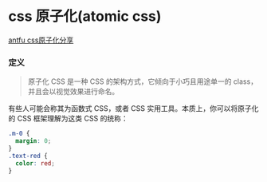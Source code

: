 # css 原子化(atomic css)

[antfu css原子化分享](https://antfu.me/posts/reimagine-atomic-css-zh)

### 定义

> 原子化 CSS 是一种 CSS 的架构方式，它倾向于小巧且用途单一的 class，并且会以视觉效果进行命名。

有些人可能会称其为函数式 CSS，或者 CSS 实用工具。本质上，你可以将原子化的 CSS 框架理解为这类 CSS 的统称：

``` css
.m-0 {
  margin: 0;
}
.text-red {
  color: red;
}
```

